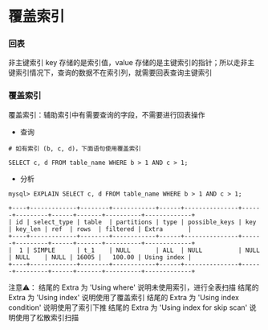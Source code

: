 # 覆盖索引


### 回表

非主键索引 key 存储的是索引值，value 存储的是主键索引的指针；所以走非主键索引情况下，查询的数据不在索引列，就需要回表查询主键索引


### 覆盖索引

覆盖索引：辅助索引中有需要查询的字段，不需要进行回表操作

* 查询

```mysql
# 如有索引 (b, c, d)，下面语句使用覆盖索引

SELECT c, d FROM table_name WHERE b > 1 AND c > 1;
```

* 分析

```mysql
mysql> EXPLAIN SELECT c, d FROM table_name WHERE b > 1 AND c > 1;

+----+-------------+--------+------------+------+---------------+------+---------+------+-------+----------+-------------+
| id | select_type | table  | partitions | type | possible_keys | key  | key_len | ref  | rows  | filtered | Extra       |
+----+-------------+--------+------------+------+---------------+------+---------+------+-------+----------+-------------+
|  1 | SIMPLE      | t_1    | NULL       | ALL  | NULL          | NULL | NULL    | NULL | 16005 |   100.00 | Using index |
+----+-------------+--------+------------+------+---------------+------+---------+------+-------+----------+-------------+
```

注意⚠️：
结尾的 Extra 为 'Using where' 说明未使用索引，进行全表扫描
结尾的 Extra 为 'Using index' 说明使用了覆盖索引
结尾的 Extra 为 'Using index condition' 说明使用了索引下推
结尾的 Extra 为 'Using index for skip scan' 说明使用了松散索引扫描
